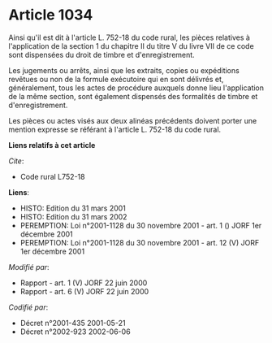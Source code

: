 # Article 1034

Ainsi qu'il est dit à l'article L. 752-18 du code rural, les pièces relatives à l'application de la section 1 du chapitre II
du titre V du livre VII de ce code sont dispensées du droit de timbre et d'enregistrement.

Les jugements ou arrêts, ainsi que les extraits, copies ou expéditions revêtues ou non de la formule exécutoire qui en sont
délivrés et, généralement, tous les actes de procédure auxquels donne lieu l'application de la même section, sont également
dispensés des formalités de timbre et d'enregistrement.

Les pièces ou actes visés aux deux alinéas précédents doivent porter une mention expresse se référant à l'article L. 752-18
du code rural.

**Liens relatifs à cet article**

_Cite_:

  - Code rural L752-18

**Liens**:

  - HISTO: Edition du 31 mars 2001
  - HISTO: Edition du 31 mars 2002
  - PEREMPTION: Loi n°2001-1128 du 30 novembre 2001 - art. 1 () JORF 1er décembre 2001
  - PEREMPTION: Loi n°2001-1128 du 30 novembre 2001 - art. 12 (V) JORF 1er décembre 2001

_Modifié par_:

  - Rapport - art. 1 (V) JORF 22 juin 2000
  - Rapport - art. 6 (V) JORF 22 juin 2000

_Codifié par_:

  - Décret n°2001-435 2001-05-21
  - Décret n°2002-923 2002-06-06
